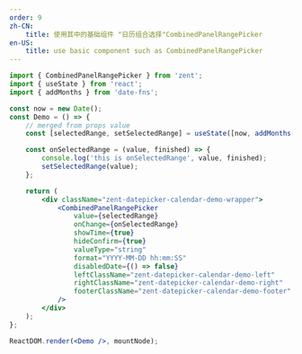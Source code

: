 ```yaml
---
order: 9
zh-CN:
	title: 使用其中的基础组件 "日历组合选择"CombinedPanelRangePicker
en-US:
	title: use basic component such as CombinedPanelRangePicker
---
```


```jsx
import { CombinedPanelRangePicker } from 'zent';
import { useState } from 'react';
import { addMonths } from 'date-fns';

const now = new Date();
const Demo = () => {
	// merged from props value
	const [selectedRange, setSelectedRange] = useState([now, addMonths(now, 1)]);

	const onSelectedRange = (value, finished) => {
		console.log('this is onSelectedRange', value, finished);
		setSelectedRange(value);
	};

	return (
		<div className="zent-datepicker-calendar-demo-wrapper">
			<CombinedPanelRangePicker
				value={selectedRange}
				onChange={onSelectedRange}
				showTime={true}
				hideConfirm={true}
				valueType="string"
				format="YYYY-MM-DD hh:mm:SS"
				disabledDate={() => false}
				leftClassName="zent-datepicker-calendar-demo-left"
				rightClassName="zent-datepicker-calendar-demo-right"
				footerClassName="zent-datepicker-calendar-demo-footer"
			/>
		</div>
	);
};

ReactDOM.render(<Demo />, mountNode);
```

<style>
	.zent-datepicker-calendar-demo-wrapper{
		display:flex;
		margin-bottom:20px;

		.zent-datepicker-calendar-demo-footer{
			border:none;
		}
	}
	.zent-datepicker-calendar-demo-left{
		margin-right:10px;
		border-right:1px solid #ccc;
	}
	.zent-datepicker-calendar-demo-right{
		margin-left:10px
	}
	
</style>
